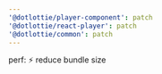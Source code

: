 ```yaml
---
'@dotlottie/player-component': patch
'@dotlottie/react-player': patch
'@dotlottie/common': patch
---
```


perf: ⚡️ reduce bundle size
